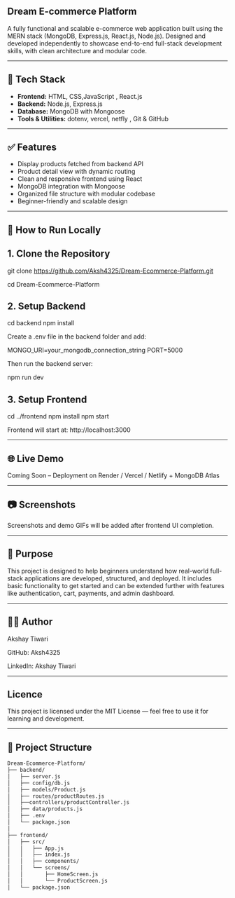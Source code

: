 ## Dream E-commerce Platform

A fully functional and scalable e-commerce web application built using the MERN stack (MongoDB, Express.js, React.js, Node.js). Designed and developed independently to showcase end-to-end full-stack development skills, with clean architecture and modular code.

---

## 🚀 Tech Stack

- **Frontend:** HTML, CSS,JavaScript , React.js
- **Backend:** Node.js, Express.js  
- **Database:** MongoDB with Mongoose 
- **Tools & Utilities:** dotenv, vercel, netfly , Git & GitHub  

---

## ✅ Features

- Display products fetched from backend API  
- Product detail view with dynamic routing  
- Clean and responsive frontend using React  
- MongoDB integration with Mongoose  
- Organized file structure with modular codebase  
- Beginner-friendly and scalable design  

---

## 🧪 How to Run Locally

## 1. Clone the Repository

git clone https://github.com/Aksh4325/Dream-Ecommerce-Platform.git

cd Dream-Ecommerce-Platform

## 2. Setup Backend

cd backend
npm install

Create a .env file in the backend folder and add:

MONGO_URI=your_mongodb_connection_string
PORT=5000

Then run the backend server:

npm run dev


## 3. Setup Frontend

cd ../frontend
npm install
npm start

Frontend will start at: http://localhost:3000


---

## 🌐 Live Demo

Coming Soon – Deployment on Render / Vercel / Netlify + MongoDB Atlas

---

## 📷 Screenshots

Screenshots and demo GIFs will be added after frontend UI completion.

---

## 📌 Purpose

This project is designed to help beginners understand how real-world full-stack applications are developed, structured, and deployed. It includes basic functionality to get started and can be extended further with features like authentication, cart, payments, and admin dashboard.

---

## 👨‍💻 Author

Akshay Tiwari

GitHub: Aksh4325

LinkedIn: Akshay Tiwari

---

## Licence 

This project is licensed under the MIT License — feel free to use it for learning and development.

---

## 📁 Project Structure

```bash
Dream-Ecommerce-Platform/
├── backend/
│   ├── server.js
│   ├── config/db.js
│   ├── models/Product.js
│   ├── routes/productRoutes.js
│   ├──controllers/productController.js
│   ├── data/products.js
│   ├── .env
│   └── package.json
│
├── frontend/
│   ├── src/
│   │   ├── App.js
│   │   ├── index.js
│   │   ├── components/
│   │   └── screens/
│   │       ├── HomeScreen.js
│   │       └── ProductScreen.js
│   └── package.json

